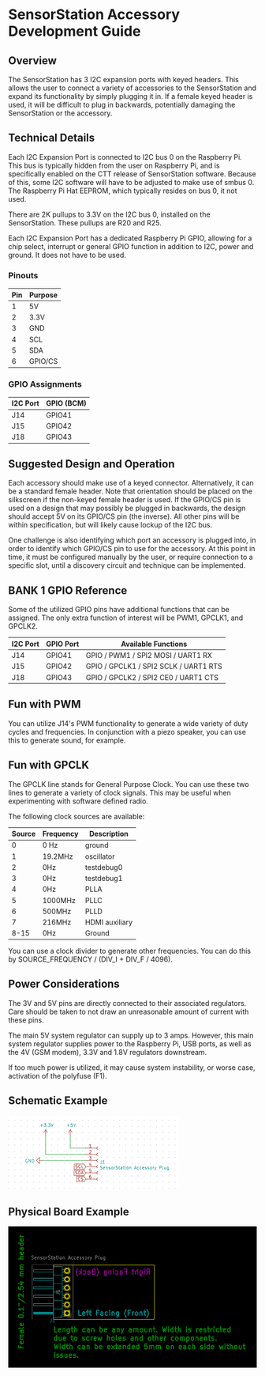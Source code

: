 # SensorStation Accessory Development Guide

## Overview

The SensorStation has 3 I2C expansion ports with keyed headers. This allows the user to connect a variety of accessories
to the SensorStation and expand its functionality by simply plugging it in. If a female keyed header is used, it will
be difficult to plug in backwards, potentially damaging the SensorStation or the accessory.

## Technical Details

Each I2C Expansion Port is connected to I2C bus 0 on the Raspberry Pi. This bus is typically hidden from the user on Raspberry Pi,
and is specifically enabled on the CTT release of SensorStation software. Because of this, some I2C software will have to be
adjusted to make use of smbus 0. The Raspberry Pi Hat EEPROM, which typically resides on bus 0, it not used.

There are 2K pullups to 3.3V on the I2C bus 0, installed on the SensorStation. These pullups are R20 and R25.

Each I2C Expansion Port has a dedicated Raspberry Pi GPIO, allowing for a chip select, interrupt or general GPIO function in addition to 
I2C, power and ground. It does not have to be used.



### Pinouts

| Pin | Purpose |
|-----|---------|
|  1  | 5V      |
|  2  | 3.3V    |
|  3  | GND     |
|  4  | SCL     |
|  5  | SDA     |
|  6  | GPIO/CS |
 
### GPIO Assignments

| I2C Port | GPIO (BCM) |
|----------|------------|
| J14      | GPIO41    |
| J15      | GPIO42    |
| J18      | GPIO43    |

## Suggested Design and Operation

Each accessory should make use of a keyed connector. Alternatively, it can be a standard female header. Note that orientation should be placed on the silkscreen if the non-keyed female header is used. If the GPIO/CS pin is used on a design that may possibly be plugged in backwards, the design should accept 5V on its GPIO/CS pin (the inverse). All other pins will be within specification, but will likely cause lockup of the I2C bus.

One challenge is also identifying which port an accessory is plugged into, in order to identify which GPIO/CS pin to use for the accessory. At this point in time, it must be configured manually by the user, or require connection to a specific slot, until a discovery circuit and technique can be implemented.

## BANK 1 GPIO Reference 

Some of the utilized GPIO pins have additional functions that can be assigned. The only extra function of interest will be PWM1, GPCLK1, and GPCLK2.

| I2C Port | GPIO Port | Available Functions |
|----------|-----------|---------------------|
| J14      | GPIO41    | GPIO / PWM1 / SPI2 MOSI / UART1 RX |
| J15      | GPIO42    | GPIO / GPCLK1 / SPI2 SCLK / UART1 RTS |
| J18      | GPIO43    | GPIO / GPCLK2 / SPI2 CE0 / UART1 CTS |

## Fun with PWM

You can utilize J14's PWM functionality to generate a wide variety of duty cycles and frequencies. In conjunction with a piezo speaker, you can use this to generate sound, for example.

## Fun with GPCLK

The GPCLK line stands for General Purpose Clock. You can use these two lines to generate a variety of clock signals. This may be useful when experimenting with software defined radio.

The following clock sources are available:

| Source | Frequency | Description |
|--------|-----------|-------------|
| 0 | 0 Hz | ground |
| 1 | 19.2MHz | oscillator |
| 2 | 0Hz | testdebug0 |
| 3 | 0Hz | testdebug1 |
| 4 | 0Hz | PLLA |
| 5 | 1000MHz | PLLC |
| 6 | 500MHz | PLLD |
| 7 | 216MHz | HDMI auxiliary |
| 8-15 | 0Hz | Ground |

You can use a clock divider to generate other frequencies. You can do this by SOURCE_FREQUENCY / (DIV_I + DIV_F / 4096). 

## Power Considerations

The 3V and 5V pins are directly connected to their associated regulators. Care should be taken to not draw an unreasonable amount of current
with these pins. 

The main 5V system regulator can supply up to 3 amps. However, this main system regulator supplies power to the Raspberry Pi, USB ports, as well
as the 4V (GSM modem), 3.3V and 1.8V regulators downstream. 

If too much power is utilized, it may cause system instability, or worse case, activation of the polyfuse (F1).


## Schematic Example

![Schematic](https://github.com/cellular-tracking-technologies/SensorStationAccessory_Template/blob/master/SensorStationAccessory_Schematic.png?raw=true)


## Physical Board Example

![Board View](https://github.com/cellular-tracking-technologies/SensorStationAccessory_Template/blob/master/SensorStation_Accessory_PCB.png?raw=true)
